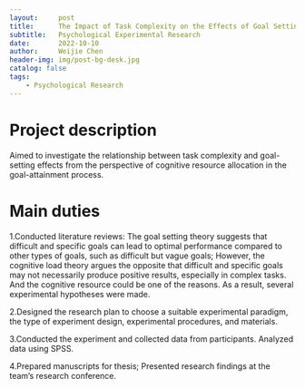```yaml
---
layout:     post
title:      The Impact of Task Complexity on the Effects of Goal Setting-A Perspective from Cognitive Resources
subtitle:   Psychological Experimental Research
date:       2022-10-10
author:     Weijie Chen
header-img: img/post-bg-desk.jpg
catalog: false
tags:
    - Psychological Research
---
```

# Project description

Aimed to investigate the relationship between task complexity and goal-setting effects from the perspective of cognitive resource allocation in the goal-attainment process.

# Main duties

1.Conducted literature reviews: The goal setting theory suggests that difficult and specific goals can lead to optimal performance compared to other types of goals, such as difficult but vague goals; However, the cognitive load theory argues the opposite that difficult and specific goals may not necessarily produce positive results, especially in complex tasks. And the cognitive resource could be one of the reasons. As a result, several experimental hypotheses were made.

2.Designed the research plan to choose a suitable experimental paradigm, the type of experiment design, experimental procedures, and materials.

3.Conducted the experiment and collected data from participants. Analyzed data using SPSS.

4.Prepared manuscripts for thesis; Presented research findings at the team’s research conference.
